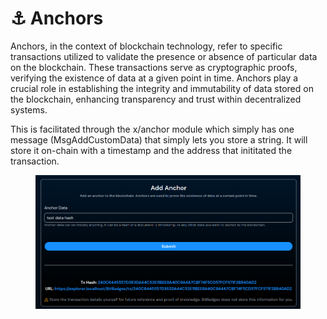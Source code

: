 # ⚓ Anchors

Anchors, in the context of blockchain technology, refer to specific transactions utilized to validate the presence or absence of particular data on the blockchain. These transactions serve as cryptographic proofs, verifying the existence of data at a given point in time. Anchors play a crucial role in establishing the integrity and immutability of data stored on the blockchain, enhancing transparency and trust within decentralized systems.

This is facilitated through the x/anchor module which simply has one message (MsgAddCustomData) that simply lets you store a string. It will store it on-chain with a timestamp and the address that inititated the transaction.

<figure><img src="../../.gitbook/assets/image (62).png" alt=""><figcaption></figcaption></figure>

